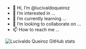 - 👋 Hi, I’m @lucivaldoqueiroz
- 👀 I’m interested in ...
- 🌱 I’m currently learning ...
- 💞️ I’m looking to collaborate on ...
- 📫 How to reach me ...

![Lucivaldo Queiroz GitHub stats](https://github-readme-stats.vercel.app/api?username=anuraghazra&show_icons=true&theme=radical)


<!---
lucivaldoqueiroz/lucivaldoqueiroz is a ✨ special ✨ repository because its `README.md` (this file) appears on your GitHub profile.
You can click the Preview link to take a look at your changes.
--->
